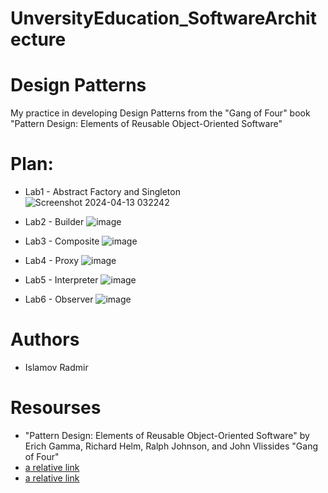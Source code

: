 # UnversityEducation_SoftwareArchitecture

# Design Patterns
My practice in developing Design Patterns from the "Gang of Four" book "Pattern Design: Elements of Reusable Object-Oriented Software" 

# Plan: 
* Lab1 - Abstract Factory and Singleton 
![Screenshot 2024-04-13 032242](https://github.com/Therad445/University_DesignPatterns/assets/59477654/9c7bfd1f-67af-4ba4-9005-487981c96a1b)

* Lab2 - Builder
![image](https://github.com/Therad445/University_DesignPatterns/assets/59477654/38d345b0-1b76-4115-85fb-1ead0c7b5065)

* Lab3 - Composite
![image](https://github.com/Therad445/University_DesignPatterns/assets/59477654/96728ca6-e9ca-4451-b125-d04213bbcf81)

* Lab4 - Proxy
![image](https://github.com/Therad445/University_DesignPatterns/assets/59477654/104cb1f0-3898-4107-99ed-b8ccfb941c32)

* Lab5 - Interpreter
![image](https://github.com/Therad445/University_DesignPatterns/assets/59477654/85bdf7d9-9ca4-4c47-9517-a2e967f7c358)

* Lab6 - Observer
![image](https://github.com/Therad445/University_DesignPatterns/assets/59477654/0dea7146-9dec-4d91-948c-82207c149f12)

# Authors
* Islamov Radmir

# Resourses
* "Pattern Design: Elements of Reusable Object-Oriented Software" by Erich Gamma, Richard Helm, Ralph Johnson, and John Vlissides "Gang of Four"
* [a relative link](MIET_Labs1-6.pdf)
* [a relative link](README.md)
